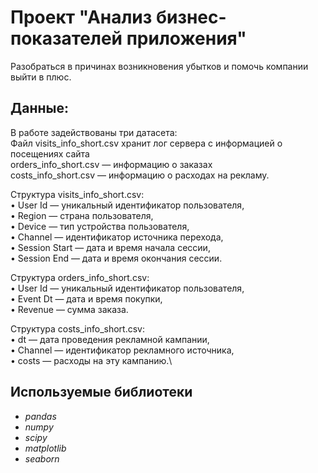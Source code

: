 # Проект "Анализ бизнес-показателей приложения"
Разобраться в причинах возникновения убытков и помочь компании выйти в плюс.
## Данные:
В работе задействованы три датасета:\
Файл visits_info_short.csv хранит лог сервера с информацией о посещениях сайта\
orders_info_short.csv — информацию о заказах\
costs_info_short.csv — информацию о расходах на рекламу.

Структура visits_info_short.csv:\
•	User Id — уникальный идентификатор пользователя,\
•	Region — страна пользователя,\
•	Device — тип устройства пользователя,\
•	Channel — идентификатор источника перехода,\
•	Session Start — дата и время начала сессии,\
•	Session End — дата и время окончания сессии.

Структура orders_info_short.csv:\
•	User Id — уникальный идентификатор пользователя,\
•	Event Dt — дата и время покупки,\
•	Revenue — сумма заказа.

Структура costs_info_short.csv:\
•	dt — дата проведения рекламной кампании,\
•	Channel — идентификатор рекламного источника,\
•	costs — расходы на эту кампанию.\

## Используемые библиотеки
- *pandas*
- *numpy*
- *scipy*
- *matplotlib*
- *seaborn*
